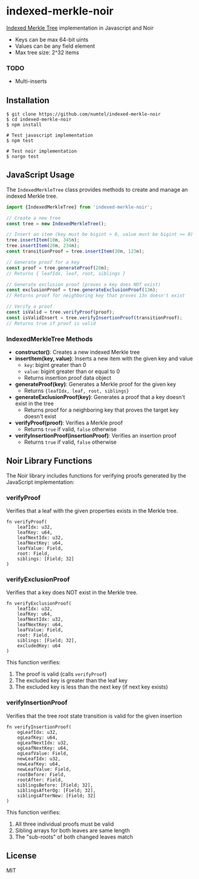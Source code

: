 # indexed-merkle-noir

[Indexed Merkle Tree](https://docs.aztec.network/aztec/concepts/advanced/storage/indexed_merkle_tree) implementation in Javascript and Noir

* Keys can be max 64-bit uints
* Values can be any field element
* Max tree size: 2^32 items

### TODO

* Multi-inserts

## Installation

```
$ git clone https://github.com/numtel/indexed-merkle-noir
$ cd indexed-merkle-noir
$ npm install

# Test javascript implementation
$ npm test

# Test noir implementation
$ nargo test
```

## JavaScript Usage

The `IndexedMerkleTree` class provides methods to create and manage an indexed Merkle tree.

```javascript
import {IndexedMerkleTree} from 'indexed-merkle-noir';

// Create a new tree
const tree = new IndexedMerkleTree();

// Insert an item (key must be bigint > 0, value must be bigint >= 0)
tree.insertItem(10n, 345n);
tree.insertItem(20n, 234n);
const transitionProof = tree.insertItem(30n, 123n);

// Generate proof for a key
const proof = tree.generateProof(20n);
// Returns { leafIdx, leaf, root, siblings }

// Generate exclusion proof (proves a key does NOT exist)
const exclusionProof = tree.generateExclusionProof(13n);
// Returns proof for neighboring key that proves 13n doesn't exist

// Verify a proof
const isValid = tree.verifyProof(proof);
const isValidInsert = tree.verifyInsertionProof(transitionProof);
// Returns true if proof is valid
```

### IndexedMerkleTree Methods

- **constructor()**: Creates a new indexed Merkle tree
- **insertItem(key, value)**: Inserts a new item with the given key and value
  - `key`: bigint greater than 0
  - `value`: bigint greater than or equal to 0
  - Returns insertion proof data object
- **generateProof(key)**: Generates a Merkle proof for the given key
  - Returns `{leafIdx, leaf, root, siblings}`
- **generateExclusionProof(key)**: Generates a proof that a key doesn't exist in the tree
  - Returns proof for a neighboring key that proves the target key doesn't exist
- **verifyProof(proof)**: Verifies a Merkle proof
  - Returns `true` if valid, `false` otherwise
- **verifyInsertionProof(insertionProof)**: Verifies an insertion proof
  - Returns `true` if valid, `false` otherwise

## Noir Library Functions

The Noir library includes functions for verifying proofs generated by the JavaScript implementation:

### verifyProof

Verifies that a leaf with the given properties exists in the Merkle tree.

```noir
fn verifyProof(
    leafIdx: u32,
    leafKey: u64,
    leafNextIdx: u32,
    leafNextKey: u64,
    leafValue: Field,
    root: Field,
    siblings: [Field; 32]
)
```

### verifyExclusionProof

Verifies that a key does NOT exist in the Merkle tree.

```noir
fn verifyExclusionProof(
    leafIdx: u32,
    leafKey: u64,
    leafNextIdx: u32,
    leafNextKey: u64,
    leafValue: Field,
    root: Field,
    siblings: [Field; 32],
    excludedKey: u64
)
```

This function verifies:
1. The proof is valid (calls `verifyProof`)
2. The excluded key is greater than the leaf key
3. The excluded key is less than the next key (if next key exists)

### verifyInsertionProof

Verifies that the tree root state transition is valid for the given insertion

```noir
fn verifyInsertionProof(
    ogLeafIdx: u32,
    ogLeafKey: u64,
    ogLeafNextIdx: u32,
    ogLeafNextKey: u64,
    ogLeafValue: Field,
    newLeafIdx: u32,
    newLeafKey: u64,
    newLeafValue: Field,
    rootBefore: Field,
    rootAfter: Field,
    siblingsBefore: [Field; 32],
    siblingsAfterOg: [Field; 32],
    siblingsAfterNew: [Field; 32]
)
```

This function verifies:
1. All three individual proofs must be valid
2. Sibling arrays for both leaves are same length
3. The "sub-roots" of both changed leaves match

## License

MIT
